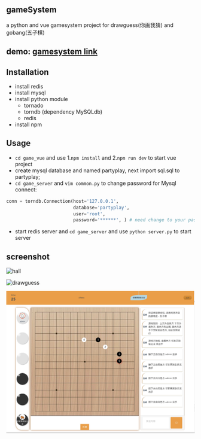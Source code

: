 ## gameSystem
a python and vue gamesystem project for drawguess(你画我猜) and gobang(五子棋)

## demo: [gamesystem link](http://111.230.174.196:8383/)

## Installation
- install redis 
- install mysql
- install python module
    - tornado 
    - torndb (dependency MySQLdb)
    - redis 
- install npm 

## Usage

- `cd game_vue` and use 1.`npm install` and 2.`npm run dev` to start vue project
- create mysql database and named partyplay, next import sql.sql to partyplay;
- `cd game_server` and `vim common.py` to change password for Mysql connect:
```python
conn = torndb.Connection(host='127.0.0.1',
                         database='partyplay',
                         user='root',
                         password='******', ) # need change to your password
```
- start redis server and `cd game_server` and use `python server.py` to start server

## screenshot
![hall](./screenshot/screenshot1.png)

![drawguess](./screenshot/screenshot2.png)

![chess](./screenshot/screenshot3.png)


